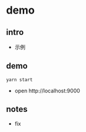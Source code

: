 # demo

## intro

- 示例

## demo

``` shell
yarn start
```

- open http://localhost:9000

## notes

- fix

